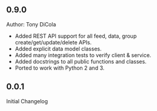0.9.0
----
Author: Tony DiCola
- Added REST API support for all feed, data, group create/get/update/delete APIs.
- Added explicit data model classes.
- Added many integration tests to verify client & service.
- Added docstrings to all public functions and classes.
- Ported to work with Python 2 and 3.

0.0.1
----
Initial Changelog